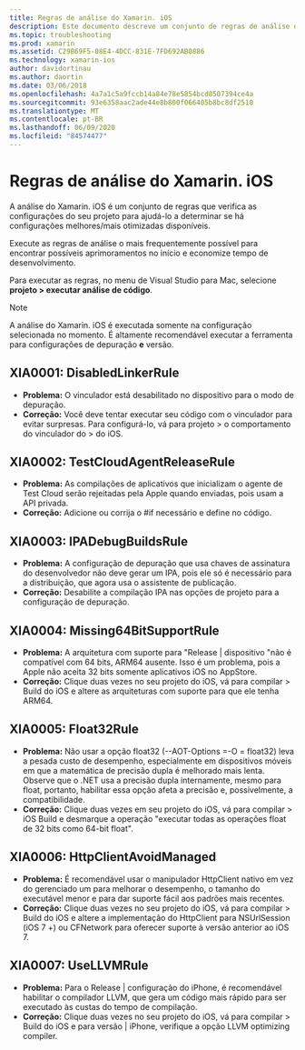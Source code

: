 ```yaml
---
title: Regras de análise do Xamarin. iOS
description: Este documento descreve um conjunto de regras de análise que verificam as configurações do projeto Xamarin. iOS para ajudar a determinar se há configurações mais otimizadas e com otimização de melhor disponibilidade.
ms.topic: troubleshooting
ms.prod: xamarin
ms.assetid: C29B69F5-08E4-4DCC-831E-7FD692AB0886
ms.technology: xamarin-ios
author: davidortinau
ms.author: daortin
ms.date: 03/06/2018
ms.openlocfilehash: 4a7a1c5a9fccb14a84e78e5854bcd8507394ce4a
ms.sourcegitcommit: 93e6358aac2ade44e8b800f066405b8bc8df2510
ms.translationtype: MT
ms.contentlocale: pt-BR
ms.lasthandoff: 06/09/2020
ms.locfileid: "84574477"
---
```

# <a name="xamarinios-analysis-rules"></a>Regras de análise do Xamarin. iOS

A análise do Xamarin. iOS é um conjunto de regras que verifica as configurações do seu projeto para ajudá-lo a determinar se há configurações melhores/mais otimizadas disponíveis.

Execute as regras de análise o mais frequentemente possível para encontrar possíveis aprimoramentos no início e economize tempo de desenvolvimento.

Para executar as regras, no menu de Visual Studio para Mac, selecione **projeto > executar análise de código**.

> [!NOTE]
> A análise do Xamarin. iOS é executada somente na configuração selecionada no momento. É altamente recomendável executar a ferramenta para configurações de depuração **e** versão.

<a name="XIA0001"></a>

## <a name="xia0001-disabledlinkerrule"></a>XIA0001: DisabledLinkerRule

- **Problema:** O vinculador está desabilitado no dispositivo para o modo de depuração.
- **Correção:** Você deve tentar executar seu código com o vinculador para evitar surpresas.
Para configurá-lo, vá para projeto > o comportamento do vinculador do > do iOS.

<a name="XIA0002"></a>

## <a name="xia0002-testcloudagentreleaserule"></a>XIA0002: TestCloudAgentReleaseRule

- **Problema:** As compilações de aplicativos que inicializam o agente de Test Cloud serão rejeitadas pela Apple quando enviadas, pois usam a API privada.
- **Correção:** Adicione ou corrija o #if necessário e define no código.

<a name="XIA0003"></a>

## <a name="xia0003-ipadebugbuildsrule"></a>XIA0003: IPADebugBuildsRule

- **Problema:** A configuração de depuração que usa chaves de assinatura do desenvolvedor não deve gerar um IPA, pois ele só é necessário para a distribuição, que agora usa o assistente de publicação.
- **Correção:** Desabilite a compilação IPA nas opções de projeto para a configuração de depuração.

<a name="XIA0004"></a>

## <a name="xia0004-missing64bitsupportrule"></a>XIA0004: Missing64BitSupportRule

- **Problema:** A arquitetura com suporte para "Release | dispositivo "não é compatível com 64 bits, ARM64 ausente. Isso é um problema, pois a Apple não aceita 32 bits somente aplicativos iOS no AppStore.
- **Correção:** Clique duas vezes no seu projeto do iOS, vá para compilar > Build do iOS e altere as arquiteturas com suporte para que ele tenha ARM64.

<a name="XIA0005"></a>

## <a name="xia0005-float32rule"></a>XIA0005: Float32Rule

- **Problema:** Não usar a opção float32 (--AOT-Options =-O = float32) leva a pesada custo de desempenho, especialmente em dispositivos móveis em que a matemática de precisão dupla é melhorado mais lenta. Observe que o .NET usa a precisão dupla internamente, mesmo para float, portanto, habilitar essa opção afeta a precisão e, possivelmente, a compatibilidade.
- **Correção:** Clique duas vezes em seu projeto do iOS, vá para compilar > iOS Build e desmarque a operação "executar todas as operações float de 32 bits como 64-bit float".

<a name="XIA0006"></a>

## <a name="xia0006-httpclientavoidmanaged"></a>XIA0006: HttpClientAvoidManaged

- **Problema:** É recomendável usar o manipulador HttpClient nativo em vez do gerenciado um para melhorar o desempenho, o tamanho do executável menor e para dar suporte fácil aos padrões mais recentes.
- **Correção:** Clique duas vezes no seu projeto do iOS, vá para compilar > Build do iOS e altere a implementação do HttpClient para NSUrlSession (iOS 7 +) ou CFNetwork para oferecer suporte à versão anterior ao iOS 7.

<a name="XIA0007"></a>

## <a name="xia0007-usellvmrule"></a>XIA0007: UseLLVMRule

- **Problema:** Para o Release | configuração do iPhone, é recomendável habilitar o compilador LLVM, que gera um código mais rápido para ser executado às custas do tempo de compilação.
- **Correção:** Clique duas vezes no seu projeto do iOS, vá para compilar > Build do iOS e para versão | iPhone, verifique a opção LLVM optimizing compiler.
